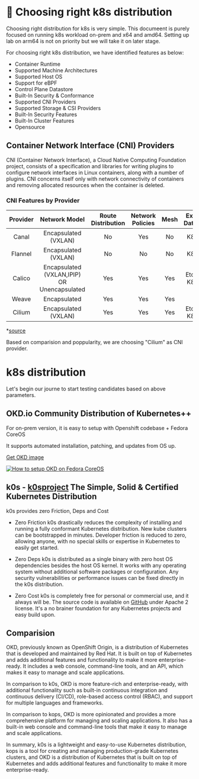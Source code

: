 # 📙 Choosing right k8s distribution

Choosing right distribution for k8s is very simple. This documeent is purely focused on running k8s workload on-prem and x64 and amd64.
Setting up lab on arm64 is not on priority but we will take it on later stage.

For choosing right k8s distribution, we have identified features as below:
- Container Runtime
- Supported Machine Architectures
- Supported Host OS
- Support for eBPF
- Control Plane Datastore
- Built-In Security & Conformance
- Supported CNI Providers
- Supported Storage & CSI Providers
- Built-In Security Features
- Built-In Cluster Features
- Opensource

## Container Network Interface (CNI) Providers

CNI (Container Network Interface), a Cloud Native Computing Foundation project, consists of a specification and libraries for writing plugins to configure network interfaces in Linux containers, along with a number of plugins. 
CNI concerns itself only with network connectivity of containers and removing allocated resources when the container is deleted.

### CNI Features by Provider
| Provider |                Network Model                | Route Distribution | Network Policies | Mesh | External Datastore | Encryption | Ingress/Egress Policies |
|:--------:|:-------------------------------------------:|:------------------:|:----------------:|:----:|:------------------:|:----------:|:-----------------------:|
| Canal    | Encapsulated (VXLAN)                        | No                 | Yes              | No   | K8s API            | Yes        | Yes                     |
| Flannel  | Encapsulated (VXLAN)                        | No                 | No               | No   | K8s API            | Yes        | No                      |
| Calico   | Encapsulated (VXLAN,IPIP) OR Unencapsulated | Yes                | Yes              | Yes  | Etcd and K8s API   | Yes        | Yes                     |
| Weave    | Encapsulated                                | Yes                | Yes              | Yes  | No                 | Yes        | Yes                     |
| Cilium   | Encapsulated (VXLAN)                        | Yes                | Yes              | Yes  | Etcd and K8s API   | Yes        | Yes                     |

*[source](https://ranchermanager.docs.rancher.com/faq/container-network-interface-providers)

Based on comparision and poppularity, we are choosing "Cilium" as CNI provider.

# k8s distribution

Let's begin our journe to start testing candidates based on above parameters.

## OKD.io Community Distribution of Kubernetes++

For on-prem version, it is easy to setup with Openshift codebase + Fedora CoreOS

It supports automated installation, patching, and updates from OS up.

[Get OKD image](https://console.redhat.com/)

[![How to setup OKD on Fedora CoreOS](https://img.youtube.com/vi/3aaaEGWrbX4/0.jpg)](https://www.youtube.com/watch?v=3aaaEGWrbX4)


## k0s - [k0sproject](https://k0sproject.io/) The Simple, Solid & Certified Kubernetes Distribution

k0s provides zero Friction, Deps and Cost

- Zero Friction
	k0s drastically reduces the complexity of installing and running a fully conformant Kubernetes distribution. 
	New kube clusters can be bootstrapped in minutes. Developer friction is reduced to zero, allowing anyone, with no special skills or expertise in Kubernetes to easily get started.

- Zero Deps
	k0s is distributed as a single binary with zero host OS dependencies besides the host OS kernel. 
	It works with any operating system without additional software packages or configuration. Any security vulnerabilities or performance issues can be fixed directly in the k0s distribution.
	
- Zero Cost
	k0s is completely free for personal or commercial use, and it always will be. 
	The source code is available on [GitHub](https://github.com/k0sproject/k0s) under Apache 2 license. 
	It's a no brainer foundation for any Kubernetes projects and easy build upon.
	
	
## Comparision

OKD, previously known as OpenShift Origin, is a distribution of Kubernetes that is developed and maintained by Red Hat. 
It is built on top of Kubernetes and adds additional features and functionality to make it more enterprise-ready. 
It includes a web console, command-line tools, and an API, which makes it easy to manage and scale applications.

In comparison to k0s, OKD is more feature-rich and enterprise-ready, with additional functionality such as built-in continuous integration and continuous delivery (CI/CD), role-based access control (RBAC), and support for multiple languages and frameworks.

In comparison to kops, OKD is more opinionated and provides a more comprehensive platform for managing and scaling applications. It also has a built-in web console and command-line tools that make it easy to manage and scale applications.

In summary, k0s is a lightweight and easy-to-use Kubernetes distribution, kops is a tool for creating and managing production-grade Kubernetes clusters, and OKD is a distribution of Kubernetes that is built on top of Kubernetes and adds additional features and functionality to make it more enterprise-ready.